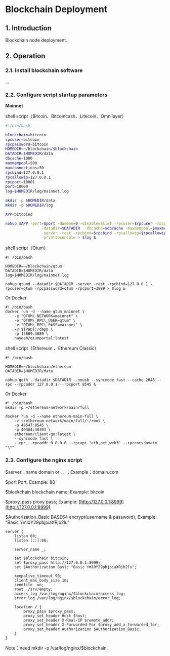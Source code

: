 # Blockchain Deployment

## 1. Introduction

Blockchain node deployment.

## 2. Operation

### 2.1. Install blockchain software

...

### 2.2. Configure script startup parameters

**Mainnet**

shell script（Bitcoin、Bitcoincash、Litecoin、Omnilayer）

```bash
#!/bin/bash

blockchain=bitcoin
rpcuser=bitcoin
rpcpassword=bitcoin
HOMEDIR=~/blockchain/$blockchain
DATADIR=$HOMEDIR/data
dbcache=1000
maxmempool=500
maxconnections=50
rpcbind=127.0.0.1
rpcallowip=127.0.0.1
rpcport=10001
port=10000
log=$HOMEDIR/log/mainnet.log

mkdir -p $HOMEDIR/data
mkdir -p $HOMEDIR/log

APP=bitcoind

nohup $APP -port=$port -daemon=0 -disablewallet -rpcuser=$rpcuser -rpcpassword=$rpcpassword \
                -datadir=$DATADIR  -dbcache=$dbcache -maxmempool=$maxmempool -maxconnections=$maxconnections \
                -server -rest -rpcbind=$rpcbind -rpcallowip=$rpcallowip -rpcport=$rpcport \
                -printtoconsole > $log &
```

shell script（Qtum）

```
#! /bin/bash

HOMEDIR=~/blockchain/qtum
DATADIR=$HOMEDIR/data
log=$HOMEDIR/log/mainnet.log

nohup qtumd --datadir $DATADIR -server -rest -rpcbind=127.0.0.1 -rpcuser=qtum -rpcpassword=qtum -rpcport=3889 > $log &
```

Or Docker

```
#! /bin/bash
docker run -d --name qtum_mainnet \
    -e "QTUM\_NETWORK=mainnet" \
    -e "QTUM\_RPC\_USER=qtum" \
    -e "QTUM\_RPC\_PASS=mainnet" \
    -v ${PWD}:/dapp \
    -p 13889:3889 \
    hayeah/qtumportal:latest
```

shell script（Ethereum 、Ethereum Classic）

```
#! /bin/bash

HOMEDIR=~/blockchain/ethereum
DATADIR=$HOMEDIR/data

nohup geth --datadir $DATADIR --nousb --syncmode fast --cache 2048 --rpc --rpcaddr 127.0.0.1 --rpcport 8545 &
```

Or Docker

```
#! /bin/bash
mkdir -p ~/ethereum-network/main/full

docker run -d --name ethereum-main-full \
    -v ~/ethereum-network/main/full/:/root \
    -p 48547:8545 \
    -p 40304:30303 \
    ethereum/client-go:latest \
    --syncmode fast \
    --rpc --rpcaddr 0.0.0.0 --rpcapi "eth,net,web3" --rpccorsdomain "\*"
```

### 2.3. Configure the nginx script

$server\__name domain or _\_ ；Example：domain.com

$port Port; Example: 80

$blockchain blockchain name; Example: bitcoin

$proxy\_pass proxy pass; Example: [http://127.0.0.1:8999](http://127.0.0.1:8999)

$Authorization\_Basic BASE64 encrypt\(username & password\); Example: "Basic Yml0Y29pbjpiaXRjb2lu"

```
server {
    listen 80;
    listen [::]:80;

    server_name _;

    set $blockchain bitcoin;
    set $proxy_pass http://127.0.0.1:8999;
    set $Authorization_Basic "Basic Yml0Y29pbjpiaXRjb2lu";

    keepalive_timeout 90;
    client_max_body_size 1m;
    sendfile  on;
    root  /srv/empty;
    access_log /var/log/nginx/$blockchain/access_log;
    error_log /var/log/nginx/$blockchain/error_log;

    location / {
        proxy_pass $proxy_pass;
        proxy_set_header Host $host;
        proxy_set_header X-Real-IP $remote_addr;
        proxy_set_header X-Forwarded-For $proxy_add_x_forwarded_for;
        proxy_set_header Authorization $Authorization_Basic;
    }
}
```

Note：need mkdir -p /var/log/nginx/$blockchain.

